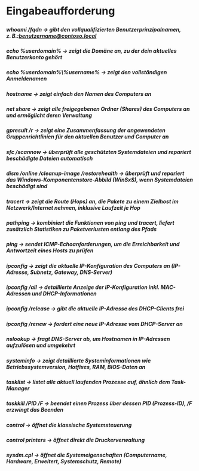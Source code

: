 # **Eingabeaufforderung**

##### 

##### **whoami** /**fqdn** -> *gibt den vollqualifizierten Benutzerprinzipalnamen, z. B.:benutzername@contoso.local*



##### **echo %userdomain%** -> *zeigt die Domäne an, zu der dein aktuelles Benutzerkonto gehört*



##### **echo %userdomain%\\%username%** -> *zeigt den vollständigen Anmeldenamen*



##### <b>hostname</b> -> *zeigt einfach den Namen des Computers an*



##### **net share** -> *zeigt alle freigegebenen Ordner (Shares) des Computers an und ermöglicht deren Verwaltung*



##### **gpresult /r** -> *zeigt eine Zusammenfassung der angewendeten Gruppenrichtlinien für den aktuellen Benutzer und Computer an*



##### **sfc /scannow** -> *überprüft alle geschützten Systemdateien und repariert beschädigte Dateien automatisch*



##### **dism /online /cleanup-image /restorehealth** -> *überprüft und repariert das Windows-Komponentenstore-Abbild (WinSxS), wenn Systemdateien beschädigt sind*



##### **tracert <ziel>** -> *zeigt die Route (Hops) an, die Pakete zu einem Zielhost im Netzwerk/Internet nehmen, inklusive Laufzeit je Hop*



##### **pathping <ziel>** -> *kombiniert die Funktionen von ping und tracert, liefert zusätzlich Statistiken zu Paketverlusten entlang des Pfads*



##### **ping <ziel>** -> *sendet ICMP-Echoanforderungen, um die Erreichbarkeit und Antwortzeit eines Hosts zu prüfen*



##### **ipconfig** -> *zeigt die aktuelle IP-Konfiguration des Computers an (IP-Adresse, Subnetz, Gateway, DNS-Server)*



##### **ipconfig /all** -> *detaillierte Anzeige der IP-Konfiguration inkl. MAC-Adressen und DHCP-Informationen*



##### **ipconfig /release** -> *gibt die aktuelle IP-Adresse des DHCP-Clients frei*



##### **ipconfig /renew** -> *fordert eine neue IP-Adresse vom DHCP-Server an*



##### **nslookup <ziel>** -> *fragt DNS-Server ab, um Hostnamen in IP-Adressen aufzulösen und umgekehrt*



##### **systeminfo** -> *zeigt detaillierte Systeminformationen wie Betriebssystemversion, Hotfixes, RAM, BIOS-Daten an*



##### **tasklist** -> *listet alle aktuell laufenden Prozesse auf, ähnlich dem Task-Manager*



##### **taskkill /PID <id> /F** -> *beendet einen Prozess über dessen PID (Prozess-ID), /F erzwingt das Beenden*



##### **control** -> *öffnet die klassische Systemsteuerung*



##### **control printers** -> *öffnet direkt die Druckerverwaltung*



##### **sysdm.cpl** -> *öffnet die Systemeigenschaften (Computername, Hardware, Erweitert, Systemschutz, Remote)*
